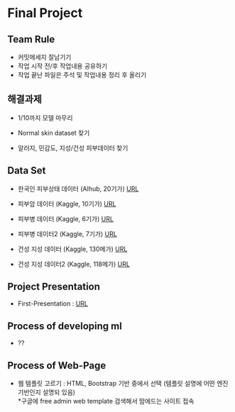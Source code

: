 # Final Project

## Team Rule
- 커밋메세지 잘남기기
- 작업 시작 전/후 작업내용 공유하기
- 작업 끝난 파일은 주석 및 작업내용 정리 후 올리기

## 해결과제
- 1/10까지 모델 마무리

- Normal skin dataset 찾기
- 알러지, 민감도, 지성/건성 피부데이터 찾기

## Data Set

- 한국인 피부상태 데이터 (AIhub, 20기가)  [URL](https://www.aihub.or.kr/aihubdata/data/view.do?currMenu=&topMenu=&aihubDataSe=data&dataSetSn=71645)

- 피부암 데이터 (Kaggle, 10기가)  [URL](https://www.kaggle.com/datasets/andrewmvd/isic-2019)

- 피부병 데이터 (Kaggle, 6기가)  [URL](https://www.kaggle.com/datasets/ismailpromus/skin-diseases-image-dataset)

- 피부병 데이터2 (Kaggle, 7기가)  [URL](https://www.kaggle.com/datasets/ascanipek/skin-diseases)

- 건성 지성 데이터 (Kaggle, 130메가) [URL](https://www.kaggle.com/datasets/shakyadissanayake/oily-dry-and-normal-skin-types-dataset/data)

- 건성 지성 데이터2 (Kaggle, 118메가) [URL](https://www.kaggle.com/datasets/manithj/oily-and-dry-skin-dataset)
## Project Presentation 
- First-Presentation : [URL](https://docs.google.com/presentation/d/1KoZi7Lba4PqW8EeTFeQRpXGDAW5UB0PrljZSdNT08V8/edit#slide=id.g3286aeb0b69_0_5)
  
## Process of developing ml
- ??
  
## Process of Web-Page
- 웹 템플릿 고르기 : HTML, Bootstrap 기반 중에서 선택 (템플릿 설명에 어떤 엔진 기반인지 설명되 있음)<br>
  *구글에 free admin web template 검색해서 맘에드는 사이트 접속


